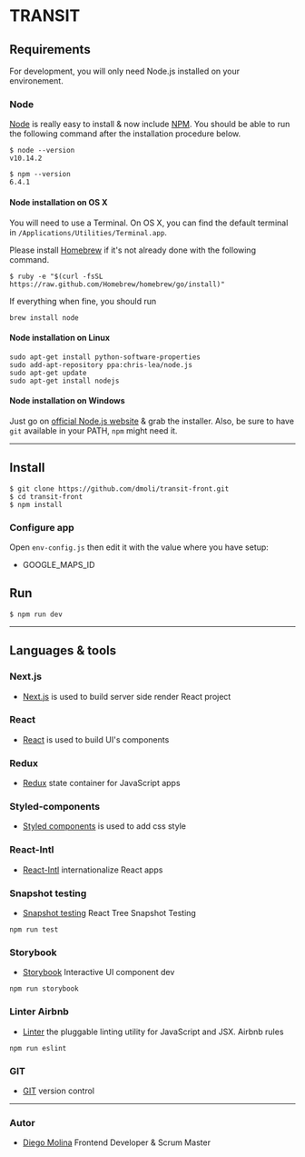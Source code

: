 # TRANSIT

## Requirements

For development, you will only need Node.js installed on your environement.

### Node

[Node](http://nodejs.org/) is really easy to install & now include [NPM](https://npmjs.org/).
You should be able to run the following command after the installation procedure
below.

    $ node --version
    v10.14.2

    $ npm --version
    6.4.1

#### Node installation on OS X

You will need to use a Terminal. On OS X, you can find the default terminal in
`/Applications/Utilities/Terminal.app`.

Please install [Homebrew](http://brew.sh/) if it's not already done with the following command.

    $ ruby -e "$(curl -fsSL https://raw.github.com/Homebrew/homebrew/go/install)"

If everything when fine, you should run

    brew install node

#### Node installation on Linux

    sudo apt-get install python-software-properties
    sudo add-apt-repository ppa:chris-lea/node.js
    sudo apt-get update
    sudo apt-get install nodejs

#### Node installation on Windows

Just go on [official Node.js website](http://nodejs.org/) & grab the installer.
Also, be sure to have `git` available in your PATH, `npm` might need it.

---

## Install

    $ git clone https://github.com/dmoli/transit-front.git
    $ cd transit-front
    $ npm install

### Configure app

Open `env-config.js` then edit it with the value where you have setup:

- GOOGLE_MAPS_ID

## Run

    $ npm run dev

---

## Languages & tools

### Next.js

- [Next.js](https://github.com/zeit/next.js/) is used to build server side render React project

### React

- [React](http://facebook.github.io/react) is used to build UI's components

### Redux

- [Redux](http://redux.js.org/) state container for JavaScript apps

### Styled-components

- [Styled components](https://www.styled-components.com/) is used to add css style

### React-Intl

- [React-Intl](https://github.com/yahoo/react-intl) internationalize React apps

### Snapshot testing

- [Snapshot testing](https://jestjs.io/docs/en/snapshot-testing) React Tree Snapshot Testing

```
npm run test
```

### Storybook

- [Storybook](https://github.com/storybooks/storybook) Interactive UI component dev

```
npm run storybook
```

### Linter Airbnb

- [Linter](http://eslint.org/) the pluggable linting utility for JavaScript and JSX. Airbnb rules

```
npm run eslint
```

### GIT

- [GIT](https://git-scm.com/) version control

---

### Autor

- [Diego Molina](https://www.linkedin.com/in/diego-jose-molina/) Frontend Developer & Scrum Master
